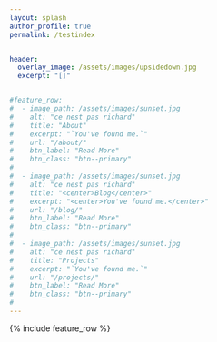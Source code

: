 ```yaml
---
layout: splash
author_profile: true
permalink: /testindex


header:
  overlay_image: /assets/images/upsidedown.jpg
  excerpt: "[]"


#feature_row:
#  - image_path: /assets/images/sunset.jpg
#    alt: "ce nest pas richard"
#    title: "About"
#    excerpt: "`You've found me.`"
#    url: "/about/"
#    btn_label: "Read More"
#    btn_class: "btn--primary"
#
#  - image_path: /assets/images/sunset.jpg
#    alt: "ce nest pas richard"
#    title: "<center>Blog</center>"
#    excerpt: "<center>You've found me.</center>"
#    url: "/blog/"
#    btn_label: "Read More"
#    btn_class: "btn--primary"
#
#  - image_path: /assets/images/sunset.jpg
#    alt: "ce nest pas richard"
#    title: "Projects"
#    excerpt: "`You've found me.`"
#    url: "/projects/"
#    btn_label: "Read More"
#    btn_class: "btn--primary"
#
---
```


{% include feature_row %}
